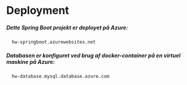 # Deployment
##### Dette Spring Boot projekt er deployet på Azure:
      hw-springboot.azurewebsites.net
      
##### Databasen er konfiguret ved brug af docker-container på en virtuel maskine på Azure:
      hw-database.mysql.database.azure.com
